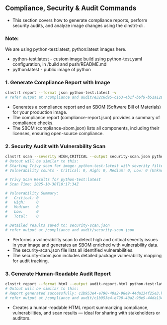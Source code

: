 ## Compliance, Security & Audit Commands

- This section covers how to generate compliance reports, perform security audits, and analyze image changes using the clnstrt-cli.

### Note:
We are using python-test:latest, python:latest images here.
- python-test:latest - custom image build using python-test.yaml configuration, in /build and push/README.md 
- python:latest - public image of python

### 1. Generate Compliance Report with Image
```bash
clnstrt report --format json python-test:latest -v
# refer output at /compliance and audit/e32c6d95-c163-4b1f-b6f9-b51a1288a4d4.json
```

- Generates a compliance report and an SBOM (Software Bill of Materials) for your production image.
- The compliance report (compliance-report.json) provides a summary of compliance checks.
- The SBOM (compliance-sbom.json) lists all components, including their licenses, ensuring open-source compliance.

### 2. Security Audit with Vulnerability Scan
```bash
clnstrt scan --severity HIGH,CRITICAL --output security-scan.json python-test:latest -v
# Outout will be similar to this:
# Starting Trivy scan for image: python-test:latest with severity filter: [HIGH CRITICAL]
# Vulnerability counts - Critical: 0, High: 0, Medium: 0, Low: 0 (Unknown: 0)

# Trivy Scan Results for python-test:latest
# Scan Time: 2025-10-30T10:17:34Z

# Vulnerability Summary:
#   Critical: 0
#   High:     0
#   Medium:   0
#   Low:      0
#   Total:    0

# Detailed results saved to: security-scan.json
# refer output at /compliance and audit/security-scan.json
```

- Performs a vulnerability scan to detect high and critical severity issues in your image and generates an SBOM enriched with vulnerability data.
- The security-scan.json file lists all identified vulnerabilities.
- The security-sbom.json includes detailed package vulnerability mapping for audit tracking.

### 3. Generate Human-Readable Audit Report
```bash
clnstrt report --format html --output audit-report.html python-test:latest -v
# Outout will be similar to this:
# Report generated successfully: c1b953e4-e790-40a2-98e9-44da134f25e3.html
# refer output at /compliance and audit/c1b953e4-e790-40a2-98e9-44da134f25e3.html
```

- Creates a human-readable HTML report summarizing compliance, vulnerabilities, and scan results — ideal for sharing with stakeholders or auditors.
